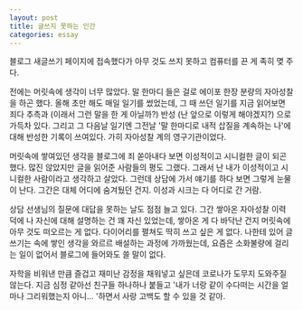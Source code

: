```yaml
---
layout: post
title: 글쓰지 못하는 인간
categories: essay
---
```


블로그 새글쓰기 페이지에 접속했다가 아무 것도 쓰지 못하고 컴퓨터를 끈 게 족히 몆 주다.

전에는 머릿속에 생각이 너무 많았다. 말 한마디 들은 걸로 에이포 한장 분량의 자아성찰을 하곤 했다. 올해 초만 해도 매일 일기를 썼었는데, 그 때 쓰던 일기를 지금 읽어보면 죄다 추측과 (이래서 그런 말을 한 게 아닐까?) 반성 (난 앞으로 이렇게 해야겠지?) 으로 가득차 있다. 그리고 그 다음날 일기엔 그전날 '말 한마디로 내적 삽질을 계속하는 나'에 대해 반성한 기록이 쓰여있다. 가히 자아성찰 계의 영구기관이었다.

머릿속에 쌓여있던 생각을 블로그에 죄 쏟아내다 보면 이성적이고 시니컬한 글이 되곤 했다. 많진 않았지만 글을 읽어준 사람들의 평도 그랬다. 그래서 난 내가 이성적이고 시니컬한 사람이라고 생각하고 살았다. 그런데 상담에 가서 얘기를 하다 보면 그렇게 눈물이 난다. 그간은 대체 어디에 숨겨뒀던 건지. 이성과 시크는 다 어디로 간 거람.

상담 선생님의 질문에 대답을 못하는 날도 점점 늘고 있다. 그간 쌓아온 자아성찰 이력 덕에 나 자신에 대해 설명하는 건 꽤 자신 있었는데, 쌓아온 게 다 바닥난 건지 머릿속에 아무 것도 떠오르는 게 없다. 다이어리를 펼쳐도 딱히 쓰고 싶은 게 없다. 나한테 있어 글쓰기는 속에 쌓인 생각을 와르르 배설하는 과정에 가까웠는데, 요즘은 소화불량에 걸리는 일이 없어서 블로그에 들어와도 쓸 말이 없다.

자학을 비워낸 만큼 즐겁고 재미난 감정을 채워넣고 싶은데 코로나가 도무지 도와주질 않는다. 지금 심정 같아선 친구들 하나하나 붙들고 '내가 너랑 같이 수다떠는 시간을 얼마나 그리워했는지 아니... '하면서 사랑 고백도 할 수 있을 것 같아. 